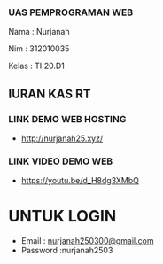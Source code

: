 ### UAS PEMPROGRAMAN WEB

Nama  : Nurjanah

Nim   : 312010035

Kelas : TI.20.D1

## IURAN KAS RT

### LINK DEMO WEB HOSTING
* http://nurjanah25.xyz/

### LINK VIDEO DEMO WEB
* https://youtu.be/d_H8dg3XMbQ

# UNTUK LOGIN 
* Email : nurjanah250300@gmail.com
* Password :nurjanah2503





